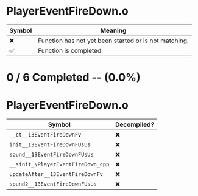 # PlayerEventFireDown.o
| Symbol | Meaning 
| ------------- | ------------- 
| :x: | Function has not yet been started or is not matching. 
| :white_check_mark: | Function is completed. 


# 0 / 6 Completed -- (0.0%)
# PlayerEventFireDown.o
| Symbol | Decompiled? |
| ------------- | ------------- |
| `__ct__13EventFireDownFv` | :x: |
| `init__13EventFireDownFUsUs` | :x: |
| `sound__13EventFireDownFUsUs` | :x: |
| `__sinit_\PlayerEventFireDown_cpp` | :x: |
| `updateAfter__13EventFireDownFv` | :x: |
| `sound2__13EventFireDownFUsUs` | :x: |
